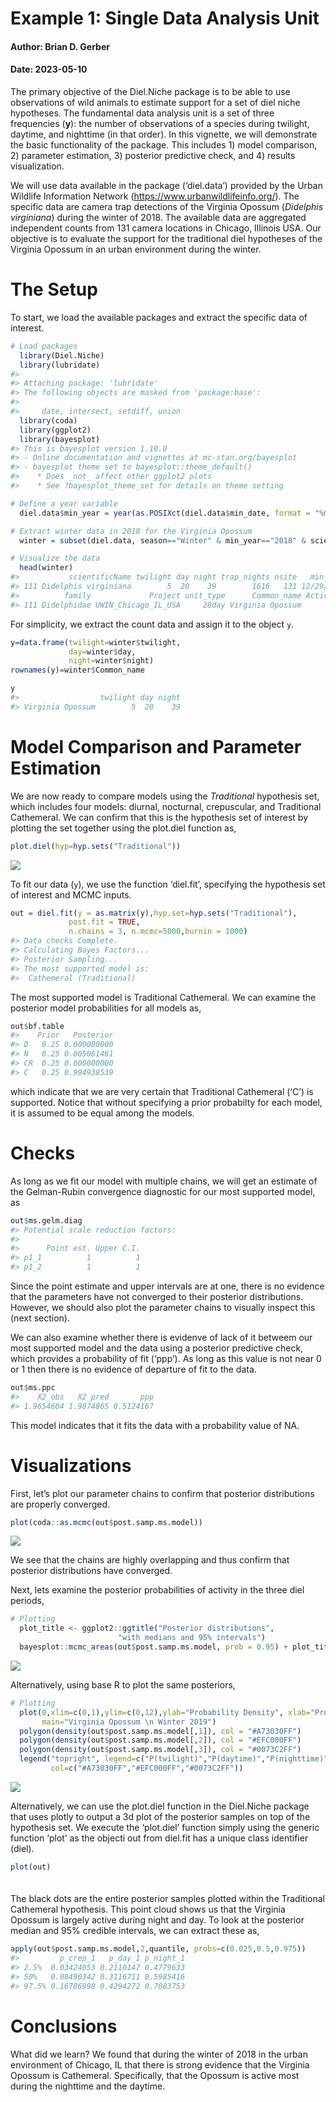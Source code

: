 # Example 1: Single Data Analysis Unit

#### Author: Brian D. Gerber

#### Date: 2023-05-10

The primary objective of the Diel.Niche package is to be able to use
observations of wild animals to estimate support for a set of diel niche
hypotheses. The fundamental data analysis unit is a set of three
frequencies (**y**): the number of observations of a species during
twilight, daytime, and nighttime (in that order). In this vignette, we
will demonstrate the basic functionality of the package. This
includes 1) model comparison, 2) parameter estimation, 3) posterior
predictive check, and 4) results visualization.

We will use data available in the package (‘diel.data’) provided by the
Urban Wildlife Information Network
(<https://www.urbanwildlifeinfo.org/>). The specific data are camera
trap detections of the Virginia Opossum (*Didelphis virginiana*) during
the winter of 2018. The available data are aggregated independent counts
from 131 camera locations in Chicago, Illinois USA. Our objective is to
evaluate the support for the traditional diel hypotheses of the Virginia
Opossum in an urban environment during the winter.

# The Setup

To start, we load the available packages and extract the specific data
of interest.

``` r
# Load packages
  library(Diel.Niche)
  library(lubridate)
#> 
#> Attaching package: 'lubridate'
#> The following objects are masked from 'package:base':
#> 
#>     date, intersect, setdiff, union
  library(coda)
  library(ggplot2)
  library(bayesplot)
#> This is bayesplot version 1.10.0
#> - Online documentation and vignettes at mc-stan.org/bayesplot
#> - bayesplot theme set to bayesplot::theme_default()
#>    * Does _not_ affect other ggplot2 plots
#>    * See ?bayesplot_theme_set for details on theme setting

# Define a year variable
  diel.data$min_year = year(as.POSIXct(diel.data$min_date, format = "%m/%d/%Y"))

# Extract winter data in 2018 for the Virginia Opossum
  winter = subset(diel.data, season=="Winter" & min_year=="2018" & scientificName=="Didelphis virginiana")

# Visualize the data
  head(winter)
#>           scientificName twilight day night trap_nights nsite   min_date  max_date mean_lat mean_lon season       country   phylum    class           order
#> 111 Didelphis virginiana        5  20    39        1616   131 12/29/2018 1/24/2019 41.87236 -87.8423 Winter United States Chordata Mammalia Didelphimorphia
#>          family             Project unit_type      Common_name Activity_Literature min_year
#> 111 Didelphidae UWIN_Chicago_IL_USA     28day Virginia Opossum           Nocturnal     2018
```

For simplicity, we extract the count data and assign it to the object
`y`.

``` r
y=data.frame(twilight=winter$twilight,
             day=winter$day, 
             night=winter$night)
rownames(y)=winter$Common_name

y
#>                  twilight day night
#> Virginia Opossum        5  20    39
```

# Model Comparison and Parameter Estimation

We are now ready to compare models using the *Traditional* hypothesis
set, which includes four models: diurnal, nocturnal, crepuscular, and
Traditional Cathemeral. We can confirm that this is the hypothesis set
of interest by plotting the set together using the plot.diel function
as,

``` r
plot.diel(hyp=hyp.sets("Traditional"))
```

![](Example1_files/figure-gfm/hyp.visual-1.png)<!-- -->

To fit our data (`y`), we use the function ‘diel.fit’, specifying the
hypothesis set of interest and MCMC inputs.

``` r
out = diel.fit(y = as.matrix(y),hyp.set=hyp.sets("Traditional"),
             post.fit = TRUE, 
             n.chains = 3, n.mcmc=5000,burnin = 1000)
#> Data checks Complete.
#> Calculating Bayes Factors...
#> Posterior Sampling...
#> The most supported model is: 
#>  Cathemeral (Traditional)
```

The most supported model is Traditional Cathemeral. We can examine the
posterior model probabilities for all models as,

``` r
out$bf.table
#>    Prior   Posterior
#> D   0.25 0.000000000
#> N   0.25 0.005061461
#> CR  0.25 0.000000000
#> C   0.25 0.994938539
```

which indicate that we are very certain that Traditional Cathemeral
(‘C’) is supported. Notice that without specifying a prior probabilty
for each model, it is assumed to be equal among the models.

# Checks

As long as we fit our model with multiple chains, we will get an
estimate of the Gelman-Rubin convergence diagnostic for our most
supported model, as

``` r
out$ms.gelm.diag
#> Potential scale reduction factors:
#> 
#>      Point est. Upper C.I.
#> p1_1          1          1
#> p1_2          1          1
```

Since the point estimate and upper intervals are at one, there is no
evidence that the parameters have not converged to their posterior
distributions. However, we should also plot the parameter chains to
visually inspect this (next section).

We can also examine whether there is evidenve of lack of it betweem our
most supported model and the data using a posterior predictive check,
which provides a probability of fit (‘ppp’). As long as this value is
not near 0 or 1 then there is no evidence of departure of fit to the
data.

``` r
out$ms.ppc
#>    X2_obs   X2_pred       ppp 
#> 1.9654604 1.9874865 0.5124167
```

This model indicates that it fits the data with a probability value of
NA.

# Visualizations

First, let’s plot our parameter chains to confirm that posterior
distributions are properly converged.

``` r
plot(coda::as.mcmc(out$post.samp.ms.model))
```

![](Example1_files/figure-gfm/chains-1.png)<!-- -->

We see that the chains are highly overlapping and thus confirm that
posterior distributions have converged.

Next, lets examine the posterior probabilities of activity in the three
diel periods,

``` r
# Plotting
  plot_title <- ggplot2::ggtitle("Posterior distributions",
                        "with medians and 95% intervals")
  bayesplot::mcmc_areas(out$post.samp.ms.model, prob = 0.95) + plot_title
```

![](Example1_files/figure-gfm/plot-1.png)<!-- -->

Alternatively, using base R to plot the same posteriors,

``` r
# Plotting
  plot(0,xlim=c(0,1),ylim=c(0,12),ylab="Probability Density", xlab="Probability of Activity",
       main="Virginia Opossum \n Winter 2019")
  polygon(density(out$post.samp.ms.model[,1]), col = "#A73030FF")
  polygon(density(out$post.samp.ms.model[,2]), col = "#EFC000FF")
  polygon(density(out$post.samp.ms.model[,3]), col = "#0073C2FF")
  legend("topright", legend=c("P(twilight)","P(daytime)","P(nighttime)"),lwd=8,
         col=c("#A73030FF","#EFC000FF","#0073C2FF"))
```

![](Example1_files/figure-gfm/plot2-1.png)<!-- -->

Alternatively, we can use the plot.diel function in the Diel.Niche
package that uses plotly to output a 3d plot of the posterior samples on
top of the hypothesis set. We execute the ‘plot.diel’ function simply
using the generic function ‘plot’ as the objecti out from diel.fit has a
unique class identifier (diel).

``` r
plot(out)
```

<img src="Example1_files/figure-gfm/3dplot 2-1.png" width="6.5in" style="display: block; margin: auto;" />

The black dots are the entire posterior samples plotted within the
Traditional Cathemeral hypothesis. This point cloud shows us that the
Virginia Opossum is largely active during night and day. To look at the
posterior median and 95% credible intervals, we can extract these as,

``` r
apply(out$post.samp.ms.model,2,quantile, probs=c(0.025,0.5,0.975))
#>         p_crep_1   p_day_1 p_night_1
#> 2.5%  0.03424053 0.2110147 0.4779633
#> 50%   0.08490342 0.3116711 0.5985416
#> 97.5% 0.16706998 0.4294272 0.7083753
```

# Conclusions

What did we learn? We found that during the winter of 2018 in the urban
environment of Chicago, IL that there is strong evidence that the
Virginia Opossum is Cathemeral. Specifically, that the Opossum is active
most during the nighttime and the daytime.
